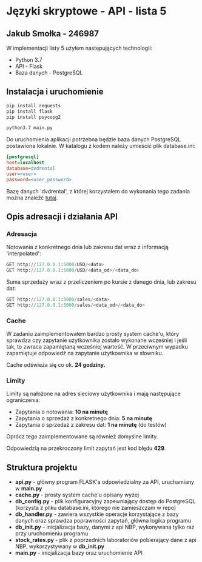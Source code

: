 # Języki skryptowe - API - lista 5
## Jakub Smołka - 246987

W implementacji listy 5 użyłem następujących technologii:
* Python 3.7
* API - Flask
* Baza danych - PostgreSQL

## Instalacja i uruchomienie

```bash
pip install requests
pip install flask
pip install psycopg2

python3.7 main.py
```
Do uruchomienia aplikacji potrzebna będzie baza danych PostgreSQL postawiona lokalnie. W katalogu z kodem należy umieścić plik database.ini:
```ini
[postgresql]
host=localhost
database=dvdrental
user=<user>
password=<user_password>
```
Bazę danych 'dvdrental', z której korzystałem do wykonania tego zadania można znaleźć [tutaj](https://www.postgresqltutorial.com/postgresql-sample-database/).


## Opis adresacji i działania API

### Adresacja

Notowania z konkretnego dnia lub zakresu dat wraz z informacją 'interpolated':
```python
GET http://127.0.0.1:5000/USD/<data> 
GET http://127.0.0.1:5000/USD/<data_od>/<data_do> 
```
Suma sprzedaży wraz z przeliczeniem po kursie z danego dnia, lub zakresu dat:
```python
GET http://127.0.0.1:5000/sales/<data>
GET http://127.0.0.1:5000/sales/<data_od>/<data_do>
```

### Cache

W zadaniu zaimplementowałem bardzo prosty system cache'u, który sprawdza czy zapytanie użytkownika zostało wykonane wcześniej i jeśli tak, to zwraca zapamiętaną wcześniej wartość. W przeciwnym wypadku zapamiętuje odpowiedź na zapytanie użytkownika w słowniku.

Cache odświeża się co ok. **24 godziny.**

### Limity

Limity są nałożone na adres sieciowy użytkownika i mają następujące ograniczenia:
* Zapytania o notowania: **10 na minutę**
* Zapytania o sprzedaż z konkretnego dnia: **5 na minutę**
* Zapytania o sprzedaż z zakresu dat: **1 na minutę** (do testów)

Oprócz tego zaimplementowane są również domyślne limity.

Odpowiedzią na przekroczony limit zapytań jest kod błędu **429**.

## Struktura projektu

* **api.py** - główny program FLASK'a odpowiedzialny za API, uruchamiany w **main.py**
* **cache.py** - prosty system cache'u opisany wyżej
* **db_config.py** - plik konfiguracyjny zapewniający dostęp do PostgreSQL (korzysta z pliku database.ini, którego nie zamieszczam w repo)
* **db_handler.py** - zawiera wszystkie operacje korzystające z bazy danych oraz sprawdza poprawności zapytań, główna logika programu
* **db_init.py** - inicjalizacja bazy, danymi z api NBP, wykonywana tylko raz przy uruchomieniu programu
* **stock_rates.py** - plik z poprzednich laboratoriów pobierający dane z api NBP, wykorzystywany w **db_init.py**
* **main.py** - inicjalizacja bazy oraz uruchomienie API

